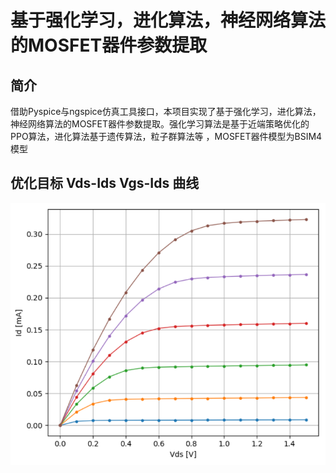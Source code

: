 # 基于强化学习，进化算法，神经网络算法的MOSFET器件参数提取

## 简介
借助Pyspice与ngspice仿真工具接口，本项目实现了基于强化学习，进化算法，神经网络算法的MOSFET器件参数提取。强化学习算法是基于近端策略优化的PPO算法，进化算法基于遗传算法，粒子群算法等
，MOSFET器件模型为BSIM4模型


## 优化目标 Vds-Ids  Vgs-Ids  曲线
![img.png](img.png)



